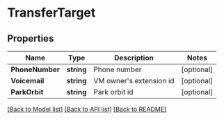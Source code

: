 # TransferTarget

## Properties

Name | Type | Description | Notes
------------ | ------------- | ------------- | -------------
**PhoneNumber** | **string** | Phone number | [optional] 
**Voicemail** | **string** | VM owner&#39;s extension id | [optional] 
**ParkOrbit** | **string** | Park orbit id | [optional] 

[[Back to Model list]](../README.md#documentation-for-models) [[Back to API list]](../README.md#documentation-for-api-endpoints) [[Back to README]](../README.md)


